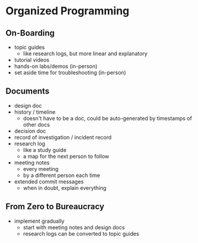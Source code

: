 # Organized Programming

## On-Boarding
- topic guides
	- like research logs, but more linear and explanatory
- tutorial videos
- hands-on labs/demos (in-person)
- set aside time for troubleshooting (in-person)

## Documents
- design doc
- history / timeline
	- doesn't have to be a doc, could be auto-generated by timestamps of other docs
- decision doc
- record of investigation / incident record
- research log
	- like a study guide
	- a map for the next person to follow
- meeting notes
	- every meeting
	- by a different person each time
- extended commit messages
	- when in doubt, explain everything

## From Zero to Bureaucracy
- implement gradually
	- start with meeting notes and design docs
	- research logs can be converted to topic guides
